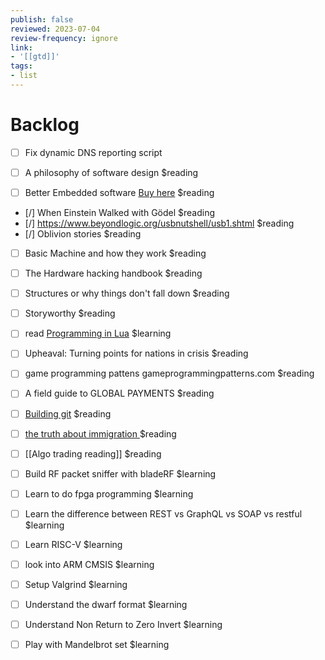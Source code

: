 ```yaml
---
publish: false
reviewed: 2023-07-04
review-frequency: ignore
link:
- '[[gtd]]'
tags:
- list
---
```

# Backlog

- [ ] Fix dynamic DNS reporting script

- [ ] A philosophy of software design $reading
- [ ] Better Embedded software [Buy here](https://www.smashwords.com/books/view/1264918) $reading
- [/] When Einstein Walked with Gödel $reading
- [/] https://www.beyondlogic.org/usbnutshell/usb1.shtml $reading
- [/] Oblivion stories $reading
- [ ] Basic Machine and how they work $reading
- [ ] The Hardware hacking handbook $reading
- [ ] Structures or why things don't fall down $reading
- [ ] Storyworthy $reading
- [ ] read [Programming in Lua](https://www.lua.org/pil/contents.html) $learning
- [ ] Upheaval: Turning points for nations in crisis $reading
- [ ] game programming pattens gameprogrammingpatterns.com $reading
- [ ] A field guide to GLOBAL PAYMENTS $reading
- [ ] [Building git](https://shop.jcoglan.com/building-git/) $reading
- [ ] [the truth about immigration ](https://www.amazon.com/Truth-About-Immigration-Successful-Societies/dp/125028824X?nodl=1&linkCode=sl1&tag=freakonomic08-20&linkId=f5ad83d80c1835a2b568344d3c1a48a5&language=en_US&ref_=as_li_ss_tl) $reading
- [ ] [[Algo trading reading]] $reading

- [ ] Build RF packet sniffer with bladeRF $learning
- [ ] Learn to do fpga programming $learning
- [ ] Learn the difference between REST vs GraphQL vs SOAP vs restful $learning
- [ ] Learn RISC-V $learning
- [ ] look into ARM CMSIS $learning
- [ ] Setup Valgrind $learning
- [ ] Understand the dwarf format $learning
- [ ] Understand Non Return to Zero Invert $learning 
- [ ] Play with Mandelbrot set $learning